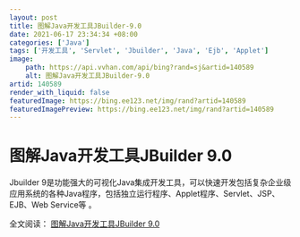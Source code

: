 ```yaml
---
layout: post
title: 图解Java开发工具JBuilder-9.0
date: 2021-06-17 23:34:34 +08:00
categories: ['Java']
tags: ['开发工具', 'Servlet', 'Jbuilder', 'Java', 'Ejb', 'Applet']
image:
    path: https://api.vvhan.com/api/bing?rand=sj&artid=140589
    alt: 图解Java开发工具JBuilder-9.0
artid: 140589
render_with_liquid: false
featuredImage: https://bing.ee123.net/img/rand?artid=140589
featuredImagePreview: https://bing.ee123.net/img/rand?artid=140589
---
```


# 图解Java开发工具JBuilder 9.0

Jbuilder 9是功能强大的可视化Java集成开发工具，可以快速开发包括复杂企业级应用系统的各种Java程序，包括独立运行程序、Applet程序、Servlet、JSP、EJB、Web Service等
。
  
  
  
全文阅读：
[图解Java开发工具JBuilder 9.0](http://www.yesky.com/SoftChannel/72342371961929728/20040627/1824671.shtml)